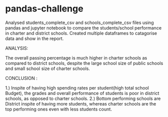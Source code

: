 # pandas-challenge

Analysed students_complete_csv and schools_complete_csv files using pandas and jupyter notebook to compare the students/school performance
in charter and district schools.
Created multiple dataframes to catagorise data and show in the report.


ANALYSIS:

 The overall passing percentage is much higher in charter schools as compared to district schools,
despite the large school size of public schools and small school size of charter schools.


CONCLUSION :

1.) Inspite of having high spending rates per student(high total school Budget), the grades and 
overall performance of students is poor in district schools, as opposed to charter schools.
2.) Bottom performing schools are District inspite of having more students, whereas charter 
schools are the top performing ones even with less students count.